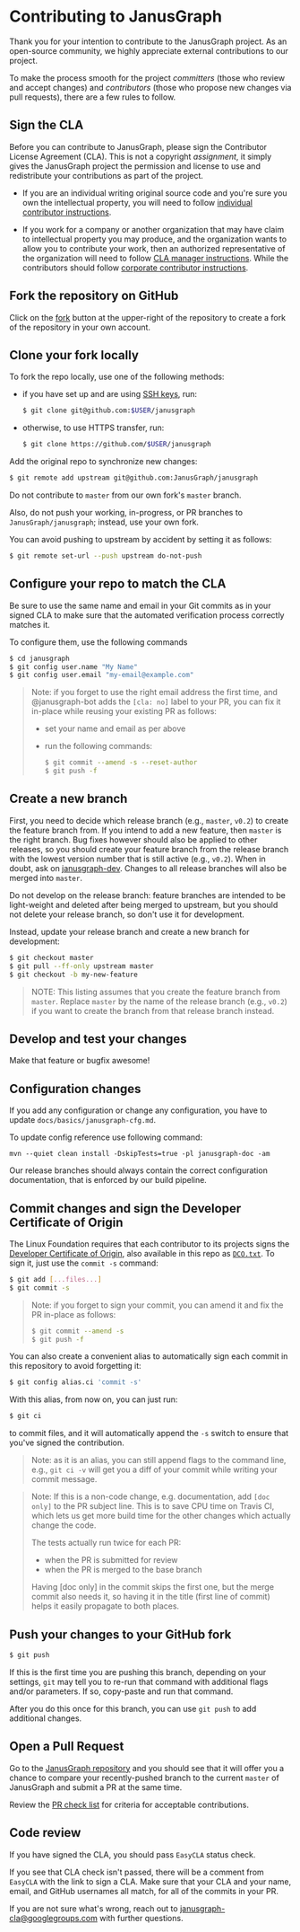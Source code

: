 # Contributing to JanusGraph

Thank you for your intention to contribute to the JanusGraph project. As an open-source community, we highly appreciate external contributions to our project.

To make the process smooth for the project *committers* (those who review and accept changes) and *contributors* (those who propose new changes via pull requests), there are a few rules to follow.

## Sign the CLA

Before you can contribute to JanusGraph, please sign the Contributor License
Agreement (CLA). This is not a copyright *assignment*, it simply gives the
JanusGraph project the permission and license to use and redistribute your
contributions as part of the project.

* If you are an individual writing original source code and you're sure you own
  the intellectual property, you will need to follow 
  [individual contributor instructions](https://github.com/swinslow/cla-tool-docs/blob/master/walkthroughs/1-Individual-Contributor.md).

* If you work for a company or another organization that may have claim to
  intellectual property you may produce, and the organization wants to allow you
  to contribute your work, then an authorized representative of the organization
  will need to follow [CLA manager instructions](https://github.com/swinslow/cla-tool-docs/blob/master/walkthroughs/4-CLA-Manager.md). 
  While the contributors should follow [corporate contributor instructions](https://github.com/swinslow/cla-tool-docs/blob/master/walkthroughs/3-Corporate-Contributor-first-for-company.md).

## Fork the repository on GitHub

Click on the [fork](https://github.com/JanusGraph/janusgraph/fork) button at the
upper-right of the repository to create a fork of the repository in your own
account.

## Clone your fork locally

To fork the repo locally, use one of the following methods:

  * if you have set up and are using [SSH keys](https://help.github.com/articles/generating-an-ssh-key/), run:

    ```bash
    $ git clone git@github.com:$USER/janusgraph
    ```

  * otherwise, to use HTTPS transfer, run:

    ```bash
    $ git clone https://github.com/$USER/janusgraph
    ```

Add the original repo to synchronize new changes:

```bash
$ git remote add upstream git@github.com:JanusGraph/janusgraph
```

Do not contribute to `master` from our own fork's `master` branch.

Also, do not push your working, in-progress, or PR branches to
`JanusGraph/janusgraph`; instead, use your own fork.

You can avoid pushing to upstream by accident by setting it as follows:

```bash
$ git remote set-url --push upstream do-not-push
```

## Configure your repo to match the CLA

Be sure to use the same name and email in your Git commits as in your signed CLA
to make sure that the automated verification process correctly matches it.

To configure them, use the following commands

```bash
$ cd janusgraph
$ git config user.name "My Name"
$ git config user.email "my-email@example.com"
```

> Note: if you forget to use the right email address the first time, and
> @janusgraph-bot adds the `[cla: no]` label to your PR, you can fix it in-place
> while reusing your existing PR as follows:
>
> * set your name and email as per above
> * run the following commands:
>
>   ```bash
>   $ git commit --amend -s --reset-author
>   $ git push -f
>   ```

## Create a new branch

First, you need to decide which release branch (e.g., `master`, `v0.2`) to
create the feature branch from. If you intend to add a new feature, then
`master` is the right branch. Bug fixes however should also be applied to
other releases, so you should create your feature branch from the release
branch with the lowest version number that is still active (e.g., `v0.2`).
When in doubt, ask on [janusgraph-dev](https://groups.google.com/forum/#!forum/janusgraph-dev).
Changes to all release branches will also be merged into `master`.

Do not develop on the release branch: feature branches are intended to be
light-weight and deleted after being merged to upstream, but you should not
delete your release branch, so don't use it for development.

Instead, update your release branch and create a new branch for development:

```bash
$ git checkout master
$ git pull --ff-only upstream master
$ git checkout -b my-new-feature
```

> NOTE: This listing assumes that you create the feature branch from `master`.
> Replace `master` by the name of the release branch (e.g., `v0.2`) if you want
> to create the branch from that release branch instead.

## Develop and test your changes

Make that feature or bugfix awesome!

## Configuration changes

If you add any configuration or change any configuration, 
you have to update `docs/basics/janusgraph-cfg.md`. 

To update config reference use following command:

```
mvn --quiet clean install -DskipTests=true -pl janusgraph-doc -am
```

Our release branches should always contain the correct configuration documentation,
that is enforced by our build pipeline.

## Commit changes and sign the Developer Certificate of Origin

The Linux Foundation requires that each contributor to its projects signs the
[Developer Certificate of Origin](https://developercertificate.org), also
available in this repo as [`DCO.txt`](DCO.txt). To sign it, just use the `commit
-s` command:

```bash
$ git add [...files...]
$ git commit -s
```

> Note: if you forget to sign your commit, you can amend it and fix the PR
> in-place as follows:
>
> ```bash
> $ git commit --amend -s
> $ git push -f
> ```

You can also create a convenient alias to automatically sign each commit in this
repository to avoid forgetting it:

```bash
$ git config alias.ci 'commit -s'
```

With this alias, from now on, you can just run:

```bash
$ git ci
```

to commit files, and it will automatically append the `-s` switch to ensure that
you've signed the contribution.

> Note: as it is an alias, you can still append flags to the command line, e.g.,
> `git ci -v` will get you a diff of your commit while writing your commit
> message.

> Note: If this is a non-code change, e.g. documentation, add `[doc only]` to the
> PR subject line. This is to save CPU time on Travis CI, which lets us get more
> build time for the other changes which actually change the code.
>
> The tests actually run twice for each PR:
> 
> * when the PR is submitted for review
> * when the PR is merged to the base branch
>
> Having [doc only] in the commit skips the first one, but the merge commit also
> needs it, so having it in the title (first line of commit) helps it easily
> propagate to both places.

## Push your changes to your GitHub fork

```bash
$ git push
```

If this is the first time you are pushing this branch, depending on your
settings, `git` may tell you to re-run that command with additional flags and/or
parameters. If so, copy-paste and run that command.

After you do this once for this branch, you can use `git push` to add additional
changes.

## Open a Pull Request

Go to the [JanusGraph repository](https://github.com/JanusGraph/janusgraph) and
you should see that it will offer you a chance to compare your recently-pushed
branch to the current `master` of JanusGraph and submit a PR at the same time.

Review the [PR check list](.github/PULL_REQUEST_TEMPLATE.md) for criteria for acceptable contributions.

## Code review

If you have signed the CLA, you should pass `EasyCLA` status check.

If you see that CLA check isn't passed, there will be a comment from `EasyCLA` with the link 
to sign a CLA. Make sure that your CLA and your name, email, and GitHub usernames all match, 
for all of the commits in your PR.

If you are not sure what's wrong, reach out to
janusgraph-cla@googlegroups.com with further questions.

